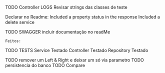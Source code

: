 TODO Controller LOGS
Revisar strings das classes de teste

Declarar no Readme:
Included a property status in the response
Included a delete service

TODO SWAGGER
	incluir documentação no readMe

	Feitos:
TODO TESTS
	Service Testado
	Controller Testado
	Repository Testado

TODO remover um Left & Right e deixar um só via parametro
TODO persistencia do banco
TODO Compare